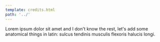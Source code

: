 ```yaml
---
template: credits.html
path: '../'
---
```


Lorem ipsum dolor sit amet and I don't know the rest, let's add some anatomical things in latin: sulcus tendinis musculis flexoris halucis longi.
